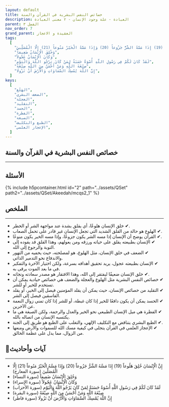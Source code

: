 ```yaml
---
layout: default
title: خصائص النفس البشرية في القرآن والسنة
description: العبادة - علة وجود الإنسان - ٢ معنى العبادة
parent: الفصل ٣
nav_order: 7
grand_parent: العقيدة و الاعجاز
tags:
  [
    "إِنَّ الْإِنْسَانَ خُلِقَ هَلُوعاً (19) إِذَا مَسَّهُ الشَّرُّ جَزُوعاً (20) وَإِذَا مَسَّهُ الْخَيْرُ مَنُوعاً (21) إِلَّا الْمُصَلِّينَ",
    "وَخُلِقَ الْإِنْسَانُ ضَعِيفاً",
    "وَكَانَ الْإِنْسَانُ عَجُولاً",
    "لَقَدْ كَانَ لَكُمْ فِي رَسُولِ اللَّهِ أُسْوَةٌ حَسَنَةٌ لِمَنْ كَانَ يَرْجُو اللَّهَ وَالْيَوْم",
    "صِبْغَةَ اللَّهِ وَمَنْ أَحْسَنُ مِنَ اللَّهِ صِبْغَةً",
    "إِنَّ اللَّهَ يُمْسِكُ السَّمَاوَاتِ وَالْأَرْضَ أَنْ تَزُولَا",
  ]
keys:
  [
    "الهَلَع",
    "الضعف البشري",
    "العجلة",
    "التقليد",
    "الحسد",
    "الفطرة",
    "الصبغة",
    "الطبع والتكليف",
    "الإعجاز العلمي",
  ]
---
```


## ‏خصائص النفس البشرية في القرآن والسنة

---

## الأسئلة

{% include h5pcontainer.html id="2" path="../assets/QSet" path2="../assets/QSet/Akeedah/mcqs2_1" %}

## الملخص

---

- ‏✔ خلق الإنسان هلوعًا، أي يقلق بشدة عند مواجهة الشر أو الخطر.
- ‏✔ الهلوع هو حالة من القلق الشديد التي تجعل الإنسان غير قادر على تحمل الصعاب.
- ‏✔ القرآن يوضح أن الإنسان إذا مسه الشر يكون جزوعًا، وإذا مسه الخير يكون منوعًا.
- ‏✔ الإنسان بطبيعته يقلق على حياته ورزقه ومن يعولهم، وهذا القلق قد يقوده إلى التوبة والرجوع إلى الله.
- ‏✔ الضعف في خلق الإنسان، مثل الهلوع، هو لمصلحته، حيث يحميه من التهور والاندفاع نحو التدمير الذاتي.
- ‏✔ الإنسان بطبيعته عجول، يريد تحقيق أهدافه بسرعة، ولكن اختيار الآخرة والتفكير في ما بعد الموت يرقى به.
- ‏✔ خلق الإنسان ضعيفًا ليفتقر إلى الله، وهذا الافتقار هو مصدر سعادته ونجاته.
- ‏✔ خصائص النفس البشرية مثل الهلوع والعجلة والضعف هي خصائص حيادية يمكن أن تستخدم للخير أو للشر.
- ‏✔ التقليد من خصائص الإنسان، حيث يمكن أن يقلد المؤمنين فيصل إلى الخير، أو يقلد الفاسقين فيصل إلى الشر.
- ‏✔ الحسد يمكن أن يكون دافعًا للخير إذا كان غبطة، أو للشر إذا كان تمني زوال النعمة عن الآخرين.
- ‏✔ الفطرة هي ميل الإنسان الطبيعي نحو الخير والعدل والرحمة، ولكن الصبغة هي ما يكتسبه الإنسان من اتصاله بالله.
- ‏✔ الطبع البشري يتناقض مع التكليف الإلهي، والتغلب على الطبع هو طريق إلى الجنة.
- ‏✔ الإعجاز العلمي في القرآن يتجلى في كيفية مسك الله للسموات والأرض ومنعها من الزوال، مما يدل على عظمة الخالق.

## 📜آيات وأحاديث

---

- ‏إِنَّ الْإِنْسَانَ خُلِقَ هَلُوعاً (19) إِذَا مَسَّهُ الشَّرُّ جَزُوعاً (20) وَإِذَا مَسَّهُ الْخَيْرُ مَنُوعاً (21) إِلَّا الْمُصَلِّينَ (سورة المعارج)
- ‏وَخُلِقَ الْإِنْسَانُ ضَعِيفاً (سورة النساء)
- ‏وَكَانَ الْإِنْسَانُ عَجُولاً (سورة الإسراء)
- ‏لَقَدْ كَانَ لَكُمْ فِي رَسُولِ اللَّهِ أُسْوَةٌ حَسَنَةٌ لِمَنْ كَانَ يَرْجُو اللَّهَ وَالْيَوْم (سورة الأحزاب)
- ‏صِبْغَةَ اللَّهِ وَمَنْ أَحْسَنُ مِنَ اللَّهِ صِبْغَةً (سورة البقرة)
- ‏إِنَّ اللَّهَ يُمْسِكُ السَّمَاوَاتِ وَالْأَرْضَ أَنْ تَزُولَا (سورة فاطر)
